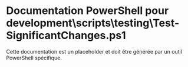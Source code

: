 # Documentation PowerShell pour development\scripts\testing\Test-SignificantChanges.ps1

Cette documentation est un placeholder et doit être générée par un outil PowerShell spécifique.
